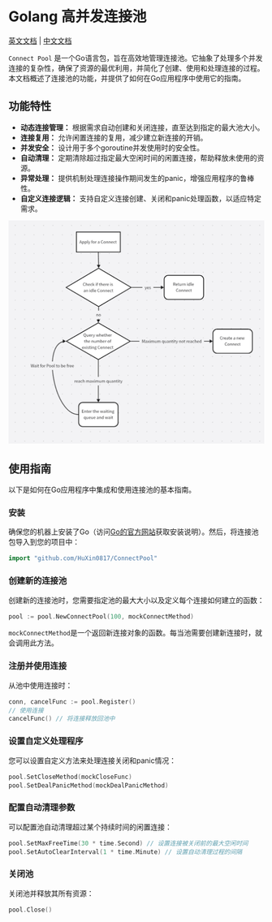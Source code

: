 # Golang 高并发连接池

[英文文档](./README.md) | [中文文档](./README_CN.md)

`Connect Pool` 是一个Go语言包，旨在高效地管理连接池。它抽象了处理多个并发连接的复杂性，确保了资源的最优利用，并简化了创建、使用和处理连接的过程。本文档概述了连接池的功能，并提供了如何在Go应用程序中使用它的指南。

## 功能特性

- **动态连接管理：** 根据需求自动创建和关闭连接，直至达到指定的最大池大小。
- **连接复用：** 允许闲置连接的复用，减少建立新连接的开销。
- **并发安全：** 设计用于多个goroutine并发使用时的安全性。
- **自动清理：** 定期清除超过指定最大空闲时间的闲置连接，帮助释放未使用的资源。
- **异常处理：** 提供机制处理连接操作期间发生的panic，增强应用程序的鲁棒性。
- **自定义连接逻辑：** 支持自定义连接创建、关闭和panic处理函数，以适应特定需求。

![](png/pool.png)

## 使用指南

以下是如何在Go应用程序中集成和使用连接池的基本指南。

### 安装

确保您的机器上安装了Go（访问[Go的官方网站](https://golang.org/dl/)获取安装说明）。然后，将连接池包导入到您的项目中：

```go
import "github.com/HuXin0817/ConnectPool"
```

### 创建新的连接池

创建新的连接池时，您需要指定池的最大大小以及定义每个连接如何建立的函数：

```go
pool := pool.NewConnectPool(100, mockConnectMethod)
```

`mockConnectMethod`是一个返回新连接对象的函数。每当池需要创建新连接时，就会调用此方法。

### 注册并使用连接

从池中使用连接时：

```go
conn, cancelFunc := pool.Register()
// 使用连接
cancelFunc() // 将连接释放回池中
```

### 设置自定义处理程序

您可以设置自定义方法来处理连接关闭和panic情况：

```go
pool.SetCloseMethod(mockCloseFunc)
pool.SetDealPanicMethod(mockDealPanicMethod)
```

### 配置自动清理参数

可以配置池自动清理超过某个持续时间的闲置连接：

```go
pool.SetMaxFreeTime(30 * time.Second) // 设置连接被关闭前的最大空闲时间
pool.SetAutoClearInterval(1 * time.Minute) // 设置自动清理过程的间隔
```

### 关闭池

关闭池并释放其所有资源：

```go
pool.Close()
```
